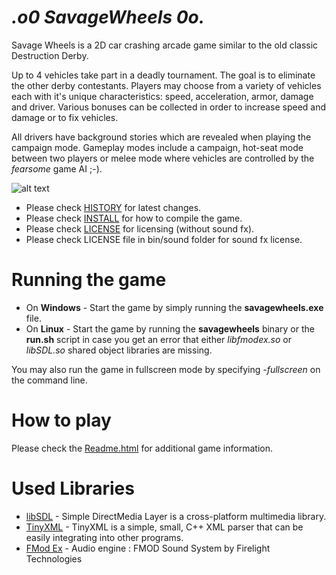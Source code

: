 _.o0 SavageWheels 0o._
==========================

Savage Wheels is a 2D car crashing arcade game similar to the old classic Destruction Derby. 

Up to 4 vehicles take part in a deadly tournament. The goal is to eliminate the other derby contestants. Players may choose from a variety of vehicles each with it's unique characteristics: speed, acceleration, armor, damage and driver. Various bonuses can be collected in order to increase speed and damage or to fix vehicles. 

All drivers have background stories which are revealed when playing the campaign mode. Gameplay modes include a campaign, hot-seat mode between two players or melee mode where vehicles are controlled by the _fearsome_ game AI ;-). 


![alt text](http://i.imgur.com/09h8j1M.jpg "Gameplay screenshot")


  * Please check [HISTORY](HISTORY) for latest changes.
  * Please check [INSTALL](INSTALL) for how to compile the game.
  * Please check [LICENSE](LICENSE) for licensing (without sound fx).
  * Please check LICENSE file in bin/sound folder for sound fx license.

# Running the game

  * On **Windows** - Start the game by simply running the **savagewheels.exe** file.
  * On **Linux** - Start the game by running the **savagewheels** binary or the **run.sh** script in case you get an error that either *libfmodex.so* or *libSDL.so* shared object libraries are missing.

  You may also run the game in fullscreen mode by specifying *-fullscreen* on the command line.

# How to play

Please check the [Readme.html](bin/Readme.html) for additional game information.

# Used Libraries 
  * [libSDL](http://www.libsdl.org/) - Simple DirectMedia Layer is a cross-platform multimedia library.
  * [TinyXML](http://www.grinninglizard.com/tinyxml/) - TinyXML is a simple, small, C++ XML parser that can be easily integrating into other programs.
  * [FMod Ex](http://www.fmod.org/fmod-sales.html) - Audio engine : FMOD Sound System by Firelight Technologies  
